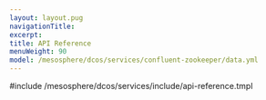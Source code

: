 ```yaml
---
layout: layout.pug
navigationTitle:
excerpt:
title: API Reference
menuWeight: 90
model: /mesosphere/dcos/services/confluent-zookeeper/data.yml
---
```


#include /mesosphere/dcos/services/include/api-reference.tmpl
